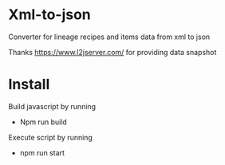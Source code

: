 # Xml-to-json

Converter for lineage recipes and items data from xml to json

Thanks https://www.l2jserver.com/ for providing data snapshot

# Install

Build javascript by running

- Npm run build

Execute script by running

- npm run start
